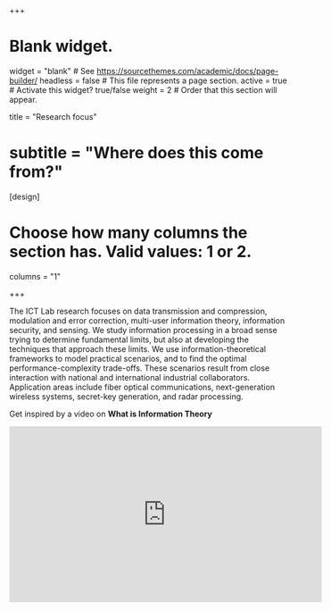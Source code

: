 +++
# Blank widget.
widget = "blank"  # See https://sourcethemes.com/academic/docs/page-builder/
headless = false  # This file represents a page section.
active = true  # Activate this widget? true/false
weight = 2  # Order that this section will appear.

title = "Research focus"
# subtitle = "Where does this come from?"

[design]
  # Choose how many columns the section has. Valid values: 1 or 2.
  columns = "1"

+++

The ICT Lab research focuses on data transmission and compression, modulation and error correction, multi-user information theory, information security, and sensing. We study information processing in a broad sense trying to determine fundamental limits, but also at developing the techniques that approach these limits. We use information-theoretical frameworks to model practical scenarios, and to find the optimal performance-complexity trade-offs. These scenarios result from close interaction with national and international industrial collaborators. Application areas include fiber optical communications, next-generation wireless systems, secret-key generation, and radar processing.

 Get inspired by a video on **What is Information Theory**

 <div class="video-container">
 <iframe width="560" height="315" src="https://www.youtube.com/embed/p0ASFxKS9sg" frameborder="0" allow="accelerometer; autoplay; clipboard-write; encrypted-media; gyroscope; picture-in-picture" allowfullscreen></iframe>
 </div>
